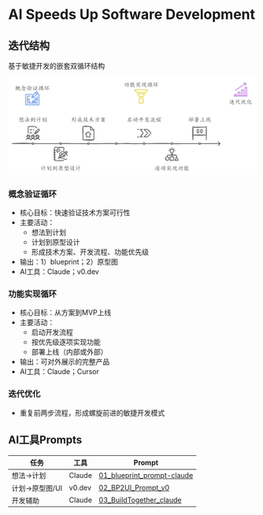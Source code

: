 # AI Speeds Up Software Development

## 迭代结构

基于敏捷开发的嵌套双循环结构

![structure](./assets/pic.png)

### 概念验证循环

- 核心目标：快速验证技术方案可行性
- 主要活动：
  - 想法到计划
  - 计划到原型设计
  - 形成技术方案、开发流程、功能优先级
- 输出：1）blueprint；2）原型图
- AI工具：Claude；v0.dev 

### 功能实现循环

- 核心目标：从方案到MVP上线
- 主要活动：
  - 启动开发流程
  - 按优先级逐项实现功能
  - 部署上线（内部或外部）
- 输出：可对外展示的完整产品
- AI工具：Claude；Cursor

### 迭代优化

- 重复前两步流程，形成螺旋前进的敏捷开发模式

## AI工具Prompts

| 任务            | 工具   | Prompt                                                      |
| --------------- | ------ | ----------------------------------------------------------- |
| 想法->计划      | Claude | [01_blueprint_prompt-claude](./01_Ideas2Instructions_cn.md) |
| 计划->原型图/UI | v0.dev | [02_BP2UI_Prompt_v0](./02_BP2UI_Prompt_v0.md)               |
| 开发辅助        | Claude | [03_BuildTogether_claude](./03_BuildTogether_cn.md)         |

